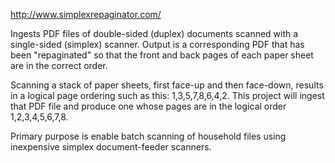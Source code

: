 http://www.simplexrepaginator.com/

Ingests PDF files of double-sided (duplex) documents scanned with
a single-sided (simplex) scanner.  Output is a corresponding PDF
that has been "repaginated" so that the front and back pages of each
paper sheet are in the correct order.

Scanning a stack of paper sheets, first face-up and then face-down,
results in a logical page ordering such as this: 1,3,5,7,8,6,4,2.
This project will ingest that PDF file and produce one whose pages
are in the logical order 1,2,3,4,5,6,7,8.

Primary purpose is enable batch scanning of household files using
inexpensive simplex document-feeder scanners.